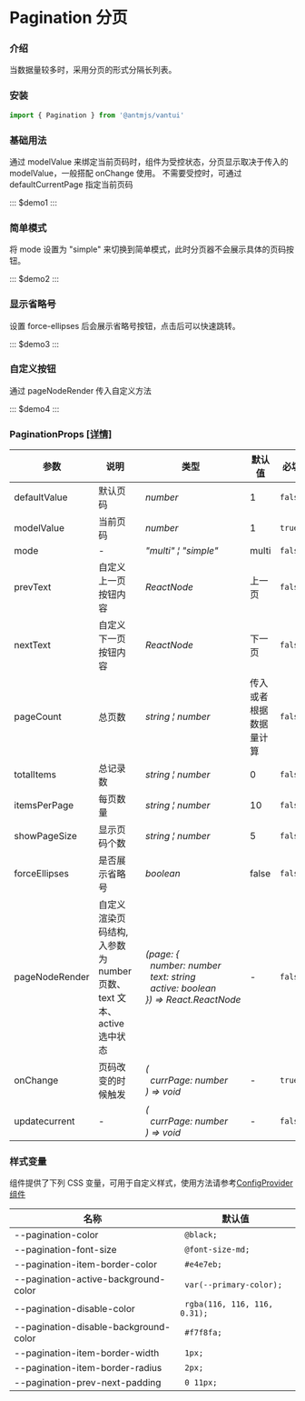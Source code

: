 # Pagination 分页

### 介绍

当数据量较多时，采用分页的形式分隔长列表。

### 安装

```javascript
import { Pagination } from '@antmjs/vantui'
```

### 基础用法

通过 modelValue 来绑定当前页码时，组件为受控状态，分页显示取决于传入的 modelValue，一般搭配 onChange 使用。
不需要受控时，可通过 defaultCurrentPage 指定当前页码

::: $demo1 :::

### 简单模式

将 mode 设置为 "simple" 来切换到简单模式，此时分页器不会展示具体的页码按钮。

::: $demo2 :::

### 显示省略号

设置 force-ellipses 后会展示省略号按钮，点击后可以快速跳转。

::: $demo3 :::

### 自定义按钮

通过 pageNodeRender 传入自定义方法

::: $demo4 :::

### PaginationProps [[详情]](https://github.com/AntmJS/vantui/tree/main/packages/vantui/types/pagination.d.ts)

| 参数           | 说明                                                                  | 类型                                                                                                                                                                                                                            | 默认值                 | 必填    |
| -------------- | --------------------------------------------------------------------- | ------------------------------------------------------------------------------------------------------------------------------------------------------------------------------------------------------------------------------- | ---------------------- | ------- |
| defaultValue   | 默认页码                                                              | _&nbsp;&nbsp;number<br/>_                                                                                                                                                                                                       | 1                      | `false` |
| modelValue     | 当前页码                                                              | _&nbsp;&nbsp;number<br/>_                                                                                                                                                                                                       | 1                      | `true`  |
| mode           | -                                                                     | _&nbsp;&nbsp;"multi"&nbsp;&brvbar;&nbsp;"simple"<br/>_                                                                                                                                                                          | multi                  | `false` |
| prevText       | 自定义上一页按钮内容                                                  | _&nbsp;&nbsp;ReactNode<br/>_                                                                                                                                                                                                    | 上一页                 | `false` |
| nextText       | 自定义下一页按钮内容                                                  | _&nbsp;&nbsp;ReactNode<br/>_                                                                                                                                                                                                    | 下一页                 | `false` |
| pageCount      | 总页数                                                                | _&nbsp;&nbsp;string&nbsp;&brvbar;&nbsp;number<br/>_                                                                                                                                                                             | 传入或者根据数据量计算 | `false` |
| totalItems     | 总记录数                                                              | _&nbsp;&nbsp;string&nbsp;&brvbar;&nbsp;number<br/>_                                                                                                                                                                             | 0                      | `false` |
| itemsPerPage   | 每页数量                                                              | _&nbsp;&nbsp;string&nbsp;&brvbar;&nbsp;number<br/>_                                                                                                                                                                             | 10                     | `false` |
| showPageSize   | 显示页码个数                                                          | _&nbsp;&nbsp;string&nbsp;&brvbar;&nbsp;number<br/>_                                                                                                                                                                             | 5                      | `false` |
| forceEllipses  | 是否展示省略号                                                        | _&nbsp;&nbsp;boolean<br/>_                                                                                                                                                                                                      | false                  | `false` |
| pageNodeRender | 自定义渲染页码结构, 入参数为 number 页数、text 文本、 active 选中状态 | _&nbsp;&nbsp;(page:&nbsp;{<br/>&nbsp;&nbsp;&nbsp;&nbsp;number:&nbsp;number<br/>&nbsp;&nbsp;&nbsp;&nbsp;text:&nbsp;string<br/>&nbsp;&nbsp;&nbsp;&nbsp;active:&nbsp;boolean<br/>&nbsp;&nbsp;})&nbsp;=>&nbsp;React.ReactNode<br/>_ | -                      | `false` |
| onChange       | 页码改变的时候触发                                                    | _&nbsp;&nbsp;(<br/>&nbsp;&nbsp;&nbsp;&nbsp;currPage:&nbsp;number<br/>&nbsp;&nbsp;)&nbsp;=>&nbsp;void<br/>_                                                                                                                      | -                      | `true`  |
| updatecurrent  | -                                                                     | _&nbsp;&nbsp;(<br/>&nbsp;&nbsp;&nbsp;&nbsp;currPage:&nbsp;number<br/>&nbsp;&nbsp;)&nbsp;=>&nbsp;void<br/>_                                                                                                                      | -                      | `false` |

### 样式变量

组件提供了下列 CSS 变量，可用于自定义样式，使用方法请参考[ConfigProvider 组件](https://antmjs.github.io/vantui/#/config-provider)

| 名称                                  | 默认值                        |
| ------------------------------------- | ----------------------------- |
| --pagination-color                    | ` @black;`                    |
| --pagination-font-size                | ` @font-size-md;`             |
| --pagination-item-border-color        | ` #e4e7eb;`                   |
| --pagination-active-background-color  | ` var(--primary-color);`      |
| --pagination-disable-color            | ` rgba(116, 116, 116, 0.31);` |
| --pagination-disable-background-color | ` #f7f8fa;`                   |
| --pagination-item-border-width        | ` 1px;`                       |
| --pagination-item-border-radius       | ` 2px;`                       |
| --pagination-prev-next-padding        | ` 0 11px;`                    |
